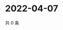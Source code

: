 # 2022-04-07

共 0 条

<!-- BEGIN WEIBO -->
<!-- 最后更新时间 Thu Apr 07 2022 10:17:59 GMT+0800 (China Standard Time) -->

<!-- END WEIBO -->
